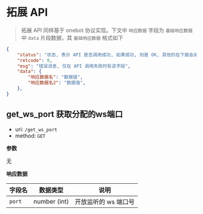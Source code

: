 # 拓展 API

> 拓展 API 同样基于 onebot 协议实现。下文中 `响应数据` 字段为 `基础响应数据` 中 `data` 片段数据，其 `基础响应数据` 格式如下

```json
{
    "status": "状态, 表示 API 是否调用成功, 如果成功, 则是 OK, 其他的在下面会说明",
    "retcode": 0,
    "msg": "错误消息, 仅在 API 调用失败时有该字段",
    "data": {
        "响应数据名": "数据值",
        "响应数据名2": "数据值",
    },
}
```

## get_ws_port 获取分配的ws端口

- uri: `/get_ws_port`
- method: `GET`

**参数**

无

**响应数据**

| 字段名    | 数据类型         | 说明           |
|--------|--------------|--------------|
| `port` | number (int) | 开放监听的 ws 端口号 |